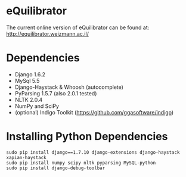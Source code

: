 eQuilibrator
============

The current online version of eQuilibrator can be found at:
http://equilibrator.weizmann.ac.il/

# Dependencies
- Django 1.6.2
- MySql 5.5
- Django-Haystack & Whoosh (autocomplete)
- PyParsing 1.5.7 (also 2.0.1 tested)
- NLTK 2.0.4
- NumPy and SciPy
- (optional) Indigo Toolkit (https://github.com/ggasoftware/indigo)

# Installing Python Dependencies
```
sudo pip install django==1.7.10 django-extensions django-haystack xapian-haystack
sudo pip install numpy scipy nltk pyparsing MySQL-python
sudo pip install django-debug-toolbar
```

